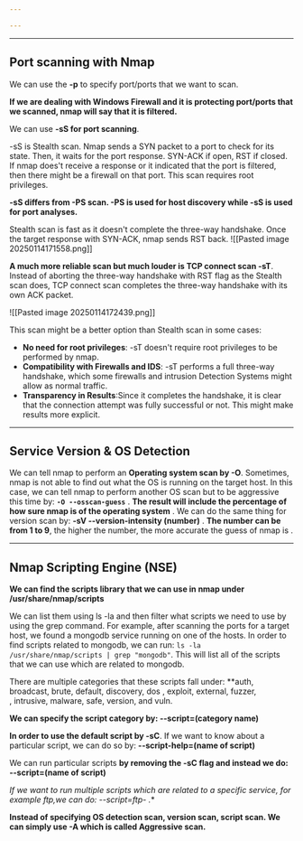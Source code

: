 ```yaml
---

---
```


---

## Port scanning with Nmap

We can use the **-p** to specify port/ports that we want to scan.

**If we are dealing with Windows Firewall and it is protecting port/ports that we scanned, nmap will say that it is filtered.** 

We can use **-sS for port scanning**.

-sS is Stealth scan. Nmap sends a SYN packet to a port to check for its state.
Then, it waits for the port response. SYN-ACK if open, RST if closed.
If nmap does't receive a response or it indicated that the port is filtered, then there might be a firewall on that port. This scan requires root privileges.

**-sS differs from -PS scan. -PS is used for host discovery while -sS is used for port analyses.**

Stealth scan is fast as it doesn't complete the three-way handshake. Once the target response with SYN-ACK, nmap sends RST back. 
![[Pasted image 20250114171558.png]]


**A much more reliable scan but much louder is TCP connect scan -sT**. Instead of aborting the three-way handshake with RST flag as the Stealth scan does, TCP connect scan completes the three-way handshake with its own ACK packet.

![[Pasted image 20250114172439.png]]

This scan might be a better option than Stealth scan in some cases:
- **No need for root privileges**: -sT doesn't require root privileges to be performed by nmap.
- **Compatibility with Firewalls and IDS**: -sT performs a full three-way handshake, which some firewalls and intrusion Detection Systems might allow as normal traffic.
- **Transparency in Results**:Since it completes the handshake, it is clear that the connection attempt was fully successful or not. This might make results more explicit.

---

## Service Version & OS Detection


We can tell nmap to perform an **Operating system scan by -O**. Sometimes, nmap is not able to find out what the OS is running on the target host. In this case, we can tell nmap to perform another OS scan but to be aggressive this time by: **``-O --osscan-guess``** . **The result will include the percentage of how sure nmap is of the operating system** . We can do the same thing for version scan by: **-sV --version-intensity (number)** . **The number can be from 1 to 9**, the higher the number, the more accurate the guess of nmap is .

---

## Nmap Scripting Engine (NSE)


**We can find the scripts library that we can use in nmap under /usr/share/nmap/scripts**

We can list them using ls -la and then filter what scripts we need to use by using the grep command. For example, after scanning the ports for a target host, we found a mongodb service running on one of the hosts. In order to find scripts related to mongodb, we can run: `ls -la /usr/share/nmap/scripts | grep "mongodb"`. This will list all of the scripts that we can use which are related to mongodb.

There are multiple categories that these scripts fall under: **auth, broadcast, brute, default, discovery, dos , exploit, external, fuzzer,  , intrusive, malware, safe, version, and vuln. 

**We can specify the script category by: --script=(category name)**

**In order to use the default script by -sC**. If we want to know about a particular script, we can do so by: **--script-help=(name of script)** 

We can run particular scripts **by removing the -sC flag and instead we do: --script=(name of script)**

**If we want to run multiple scripts which are related to a specific service, for example ftp,we can do: --script=ftp-* .**

**Instead of specifying OS detection scan, version scan, script scan. We can simply use -A which is called Aggressive scan.**







